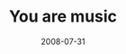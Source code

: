 ---
layout: base.njk
title : 'You are music' 
view_title : 'You are music' 
year : '2008' 
date : '2008-07-31' 
img_file : '/drawing/youaremusic.png' 
html_file : 'youaremusic' 
next_html : 'isitbrightwhereyouare.html' 
year_order : '328' 
permalink : "title/{{html_file}}.html"
---